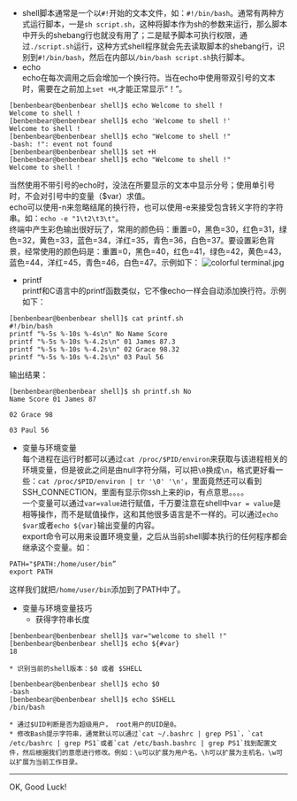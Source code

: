 * shell脚本通常是一个以`#!`开始的文本文件，如：`#!/bin/bash`。通常有两种方式运行脚本，一是`sh script.sh`，这种将脚本作为sh的参数来运行，那么脚本中开头的shebang行也就没有用了；二是赋予脚本可执行权限，通过`./script.sh`运行，这种方式shell程序就会先去读取脚本的shebang行，识别到`#!/bin/bash`，然后在内部以`/bin/bash script.sh`执行脚本。
* echo  
echo在每次调用之后会增加一个换行符。当在echo中使用带双引号的文本时，需要在之前加上`set +H`,才能正常显示“！”。
<pre><code>[benbenbear@benbenbear shell]$ echo Welcome to shell !
Welcome to shell !
[benbenbear@benbenbear shell]$ echo 'Welcome to shell !'
Welcome to shell !
[benbenbear@benbenbear shell]$ echo "Welcome to shell !"
-bash: !": event not found
[benbenbear@benbenbear shell]$ set +H
[benbenbear@benbenbear shell]$ echo "Welcome to shell !"
Welcome to shell !
</code></pre>
当然使用不带引号的echo时，没法在所要显示的文本中显示分号；使用单引号时，不会对引号中的变量（$var）求值。   
echo可以使用-n来忽略结尾的换行符，也可以使用-e来接受包含转义字符的字符串。如：`echo -e "1\t2\t3\t"`。  
终端中产生彩色输出很好玩了，常用的颜色码：重置=0，黑色=30，红色=31，绿色=32，黄色=33，蓝色=34，洋红=35，青色=36，白色=37。要设置彩色背景，经常使用的颜色码是：重置=0，黑色=40，红色=41，绿色=42，黄色=43，蓝色=44，洋红=45，青色=46，白色=47。示例如下：
![colorful terminal.jpg](https://s3.amazonaws.com/logdown-production/user/3286/blog/3333/post/87506/lYskRMNSVK3M1YMWaHBB_colorful%20terminal.jpg)
* printf    
printf和C语言中的printf函数类似，它不像echo一样会自动添加换行符。示例如下：
<pre><code>[benbenbear@benbenbear shell]$ cat printf.sh 
#!/bin/bash
printf "%-5s %-10s %-4s\n" No Name Score
printf "%-5s %-10s %-4.2s\n" 01 James 87.3
printf "%-5s %-10s %-4.2s\n" 02 Grace 98.32
printf "%-5s %-10s %-4.2s\n" 03 Paul 56
</code></pre>
输出结果：
<code><pre>[benbenbear@benbenbear shell]$ sh printf.sh 
No    Name       Score
01    James      87  
02    Grace      98  
03    Paul       56
</code></pre>

* 变量与环境变量  
每个进程在运行时都可以通过`cat /proc/$PID/environ`来获取与该进程相关的环境变量，但是彼此之间是由null字符分隔，可以把`\0`换成`\n`，格式更好看一些：`cat /proc/$PID/environ | tr '\0' '\n'`，里面竟然还可以看到SSH_CONNECTION，里面有显示你ssh上来的ip，有点意思。。。。  
一个变量可以通过`var=value`进行赋值，千万要注意在shell中`var = value`是相等操作，而不是赋值操作，这和其他很多语言是不一样的。可以通过`echo $var`或者`echo ${var}`输出变量的内容。  
export命令可以用来设置环境变量，之后从当前shell脚本执行的任何程序都会继承这个变量。如：
<pre><code>PATH="$PATH:/home/user/bin”
export PATH
</code></pre>
这样我们就把`/home/user/bin`添加到了PATH中了。  
* 变量与环境变量技巧  
    * 获得字符串长度 
<pre><code>[benbenbear@benbenbear shell]$ var="welcome to shell !"
[benbenbear@benbenbear shell]$ echo ${#var}
18
</code></pre>
    * 识别当前的shell版本：$0 或者 $SHELL
<pre><code>[benbenbear@benbenbear shell]$ echo $0
-bash
[benbenbear@benbenbear shell]$ echo $SHELL
/bin/bash
</code></pre>
    * 通过$UID判断是否为超级用户， root用户的UID是0。
    * 修改Bash提示字符串，通常默认可以通过`cat ~/.bashrc | grep PS1`，`cat /etc/bashrc | grep PS1`或者`cat /etc/bash.bashrc | grep PS1`找到配置文件，然后根据我们的意愿进行修改。例如：\u可以扩展为用户名，\h可以扩展为主机名，\w可以扩展为当前工作目录。

_ _ _
OK, Good Luck! 
